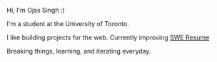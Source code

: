 Hi, I'm Ojas Singh :) 

I'm a student at the University of Toronto. 

I like building projects for the web. Currently improving [SWE Resume](https://sweresume.com/)

Breaking things, learning, and iterating everyday.

